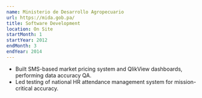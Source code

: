 ```yaml
---
name: Ministerio de Desarrollo Agropecuario
url: https://mida.gob.pa/
title: Software Development
location: On Site
startMonth: 1
startYear: 2012
endMonth: 3
endYear: 2014
---
```


- Built SMS-based market pricing system and QlikView dashboards, performing data accuracy QA.
- Led testing of national HR attendance management system for mission-critical accuracy.